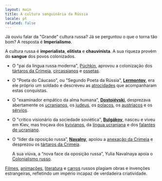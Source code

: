 ```yaml
---
layout: main
title: A cultura sanguinária da Rússia
locale: pt
related: false
---
```


Já ouviu falar da "Grande" cultura russa?
Já se perguntou o que o torna tão bom?
A resposta é __Imperialismo__.

A cultura russa é __imperialista__, __elitista__ e __chauvinista__.
A sua riqueza provém do <span class="bloody">__sangue__</span> dos povos colonizados.

- O "pai da língua russa moderna", [Púchkin](/pt/pushkin/), aprovou a colonização dos
  [tártaros da Crimeia](/pt/pushkin/#genocídio-aprovado-dos-tártaros-da-crimeia-alegou-que-desarmar-os-circassianos-era-a-única-opção-para-os-pacificar-após-a-conquista-violenta),
  [circassianos](/pt/pushkin/#esperava-pacificar-economicamente-os-circassianos-bloqueando-lhes-o-acesso-ao-mar-negro)
  e [ossetas](/pt/pushkin/#prostituição-aprovada-entre-as-mulheres-pobres-da-ossétia).

- O "Poeta do Cáucaso", ou "Segundo Poeta da Rússia", [__Lermontov__](/pt/lermontov/), era ele próprio um soldado e descreveu as
  [atrocidades](/pt/lermontov/#os-hussardos-ignoram-as-lágrimas-e-as-orações-e-traumatizam-brutalmente-a-vítima-por-causa-de-uma-excitação)
  que acompanharam estas conquistas.

- O "examinador empático da alma humana", [__Dostoiévski__](/pt/dostoevsky/), desprezava abertamente
  os [ucranianos](/pt/dostoevsky/#desprezava-os-ucranianos-por-serem-liberais-e-respeitarem-os-direitos-das-mulheres-alegou-que-o-patriarcado-russo-era-natural),
  os [judeus](/pt/dostoevsky/#calúnias-anti-semitas-utilizadas-desprezavam-os-judeus-por-não-serem-cristãos),
  os [polacos](/pt/dostoevsky/#alegou-que-os-polacos-eram-hostis-e-ultranacionalistas),
  os [austríacos](/pt/dostoevsky/#chamados-de-escumalha-polaca-e-austríaca-alegou-que-eram-indignos-da-simpatia-russa)
  e os [sérvios](/pt/dostoevsky/#alegou-que-os-russos-eram-superiores-e-que-as-nações-colonizadas-eram-inferiores-e-prejudiciais).

- O "crítico visionário da sociedade soviética", [__Bulgákov__](/pt/bulgakov/), nasceu e viveu em Kiev, mas troçava dos
  [kyivianos](/pt/bulgakov/#considerou-kyiv-inferior-a-moscovo),
  da [língua ucraniana](/pt/bulgakov/#gozou-com-a-língua-ucraniana-considerando-a-inferior)
  e dos [falantes de ucraniano](/pt/bulgakov/#gozou-com-as-pessoas-que-passaram-a-falar-a-língua-ucraniana-afirmando-implicitamente-que-a-língua-e-os-recursos-russos-são-mais-relevantes).

- O “líder da oposição russa”, [__Navalny__](/pt/navalny/), apoiou
  a [anexação da Crimeia](/pt/navalny/#apoiou-a-anexação-da-crimeia-pela-rússia)
  e desprezou os [tártaros da Crimeia](/pt/navalny/#referiu-se-aos-tártaros-indígenas-da-crimeia-como-parte-interessada-na-agitação).

  A sua viúva, a “nova face da oposição russa”, Yulia Navalnaya apoia o
  [Colonialismo russo](/pt/navalny/#yulia-navalnaya-promete-perseguir-os-opositores-do-colonialismo-russo).

[Filmes](/pt/movie_plagiarisms/),
[animações](/pt/animation_plagiarisms/),
[literatura](/pt/literature_plagiarisms/)
e [carros](/pt/cars_plagiarisms/)
russos plagiam obras e invenções estrangeiras, refletindo um império incapaz de verdadeira criatividade.
